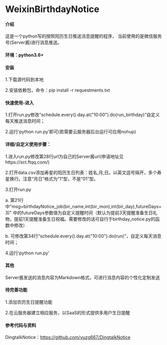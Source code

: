 # WeixinBirthdayNotice
#### 介绍
这是一个python写的按照阳历生日推送消息提醒的程序，
当前使用的是微信服务号(Server酱)进行消息推送。

#### 环境：python3.6+

#### 安装
1.下载源代码到本地

2.安装依赖包，命令：pip install -r requestments.txt

#### 快速使用-进入
1.打开run.py修改“schedule.every().day.at("10:00").do(run_birthday)”自定义每天推送消息时间；
  
2.运行‘python run.py’即可(若需要云服务器后台运行可应用nohup)

#### 详细/自定义使用步骤：
1.进入run.py修改第28行url为自己的Server酱url(申请地址见https://sct.ftqq.com/)

2.打开data.csv添加寿星的阳历生日列表：姓名,月,日。以英文逗号隔开，多个寿星换行。注意“月日”格式为“1”型，不是“01”型。

3.打开run.py

a. 第21行中"msg=birthdayNotice_job(bir_name,int(bir_mon),int(bir_day),futureDays=3)"
中的futureDays参数值为自定义提醒时间（默认为提前3天提醒准备生日礼物，提前1天提醒准备生日祝福。需要修改的话可自行于birthday_notice.py的函数中修改）

b. 可修改第34行“schedule.every().day.at("10:00").do(run)”，自定义每天消息时间；

4.运行‘python run.py’
 
#### 其他
Server酱发送的消息内容为Markdown格式，可进行消息内容的个性化定制发送

#### 待完善功能
1.添加农历生日提醒功能

2.在云服务器建立相应服务，以SaaS的形式提供多用户生日提醒

#### 参考代码与资料
DingtalkNotice：https://github.com/yuzg667/DingtalkNotice

